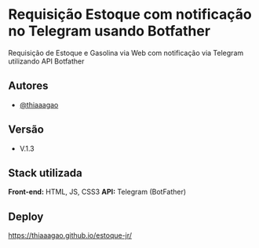 
# Requisição Estoque com notificação no Telegram usando Botfather

Requisição de Estoque e Gasolina via Web com notificação via Telegram utilizando API Botfather

## Autores

- [@thiaaagao](https://www.github.com/thiaaagao)

## Versão 
- V.1.3

## Stack utilizada

**Front-end:** HTML, JS, CSS3
**API:** Telegram (BotFather)

## Deploy

https://thiaaagao.github.io/estoque-jr/
